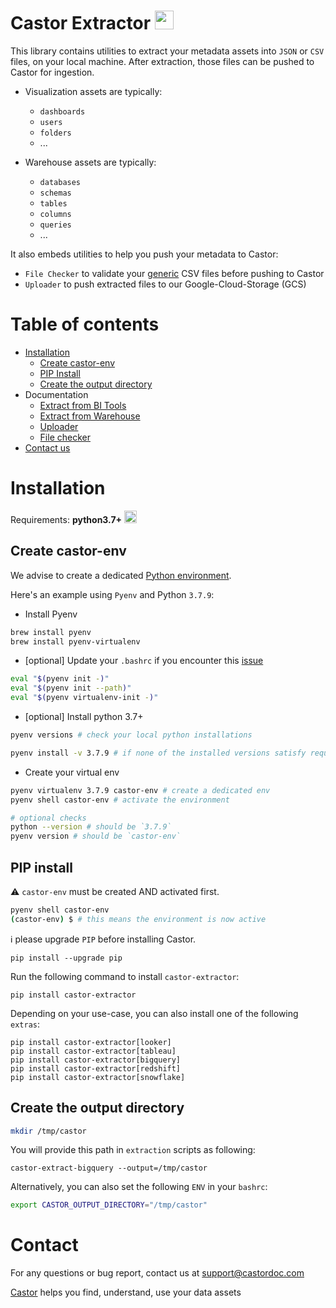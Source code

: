 # Castor Extractor <img src="https://app.castordoc.com/images/castor_icon_dark.svg" width=30 />


This library contains utilities to extract your metadata assets into `JSON` or `CSV` files, on your local machine.
After extraction, those files can be pushed to Castor for ingestion.

- Visualization assets are typically:
  - `dashboards`
  - `users`
  - `folders`
  - ...


- Warehouse assets are typically:
  - `databases`
  - `schemas`
  - `tables`
  - `columns`
  - `queries`
  - ...

It also embeds utilities to help you push your metadata to Castor:
- `File Checker` to validate your [generic](https://docs.castordoc.com/integrations/data-warehouses/generic-warehouse) CSV files before pushing to Castor
- `Uploader` to push extracted files to our Google-Cloud-Storage (GCS)


# Table of contents


- [Installation](#installation)
  * [Create castor-env](#create-castor-env)
  * [PIP Install](#pip-install)
  * [Create the output directory](#create-the-output-directory)
- Documentation
  - [Extract from BI Tools](https://docs.castordoc.com/castor-package/read-me/bi-tools)
  - [Extract from Warehouse](https://docs.castordoc.com/castor-package/read-me/warehouse)
  - [Uploader](https://docs.castordoc.com/castor-package/read-me/uploader)
  - [File checker](https://docs.castordoc.com/castor-package/read-me/file-checker)
- [Contact us](#contact-us)

# Installation

Requirements: **python3.7+**
<img src="https://upload.wikimedia.org/wikipedia/commons/c/c3/Python-logo-notext.svg" width=20 />


## Create castor-env

We advise to create a dedicated [Python environment](https://docs.python.org/3/library/venv.html).

Here's an example using `Pyenv` and Python `3.7.9`:

- Install Pyenv
```bash
brew install pyenv
brew install pyenv-virtualenv
```

- [optional] Update your `.bashrc` if you encounter this [issue](https://stackoverflow.com/questions/45577194/failed-to-activate-virtualenv-with-pyenv/45578839)
```bash
eval "$(pyenv init -)"
eval "$(pyenv init --path)"
eval "$(pyenv virtualenv-init -)"
```

- [optional] Install python 3.7+

```bash
pyenv versions # check your local python installations

pyenv install -v 3.7.9 # if none of the installed versions satisfy requirements 3.7+
```

- Create your virtual env
```bash
pyenv virtualenv 3.7.9 castor-env # create a dedicated env
pyenv shell castor-env # activate the environment

# optional checks
python --version # should be `3.7.9`
pyenv version # should be `castor-env`
```

## PIP install

⚠️ `castor-env` must be created AND activated first.
```bash
pyenv shell castor-env
(castor-env) $ # this means the environment is now active
```

ℹ️ please upgrade `PIP` before installing Castor.
```
pip install --upgrade pip
```

Run the following command to install `castor-extractor`:
```
pip install castor-extractor
```

Depending on your use-case, you can also install one of the following `extras`:
```
pip install castor-extractor[looker]
pip install castor-extractor[tableau]
pip install castor-extractor[bigquery]
pip install castor-extractor[redshift]
pip install castor-extractor[snowflake]
```

## Create the output directory

```bash
mkdir /tmp/castor
```

You will provide this path in `extraction` scripts as following:
```
castor-extract-bigquery --output=/tmp/castor
```

Alternatively, you can also set the following `ENV` in your `bashrc`:
```bash
export CASTOR_OUTPUT_DIRECTORY="/tmp/castor"
````


# Contact

For any questions or bug report, contact us at [support@castordoc.com](mailto:support@castordoc.com)

[Castor](https://castordoc.com) helps you find, understand, use your data assets
